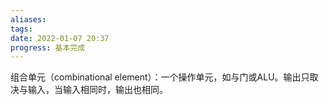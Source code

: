 ```yaml
---
aliases: 
tags: 
date: 2022-01-07 20:37
progress: 基本完成
---
```


组合单元（combinational element）：一个操作单元，如与门或ALU。输出只取决与输入，当输入相同时，输出也相同。